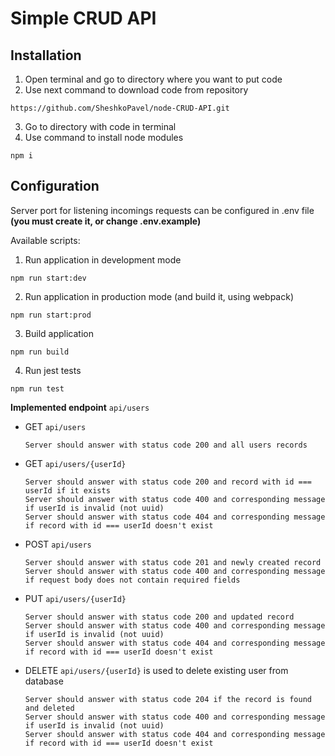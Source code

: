 # Simple CRUD API

## Installation

1. Open terminal and go to directory where you want to put code
2. Use next command to download code from repository

```
https://github.com/SheshkoPavel/node-CRUD-API.git
```
3. Go to directory with code in terminal
4. Use command to install node modules
```
npm i
```

## Configuration

Server port for listening incomings requests can be configured in .env file **(you must create it, or change .env.example)**

Available scripts:
1. Run application in development mode
```
npm run start:dev
```
2. Run application in production mode (and build it, using webpack)
```
npm run start:prod
```
3. Build application
```
npm run build
```
4. Run jest tests
```
npm run test
```

**Implemented endpoint** `api/users`
 - GET `api/users`
    ```
    Server should answer with status code 200 and all users records
    ```
- GET `api/users/{userId}`
    ```
    Server should answer with status code 200 and record with id === userId if it exists
    Server should answer with status code 400 and corresponding message if userId is invalid (not uuid)
    Server should answer with status code 404 and corresponding message if record with id === userId doesn't exist
    ```
- POST `api/users`
    ```
    Server should answer with status code 201 and newly created record
    Server should answer with status code 400 and corresponding message if request body does not contain required fields
    ```
- PUT `api/users/{userId}`
    ```
    Server should answer with status code 200 and updated record
    Server should answer with status code 400 and corresponding message if userId is invalid (not uuid)
    Server should answer with status code 404 and corresponding message if record with id === userId doesn't exist
    ```
- DELETE `api/users/{userId}` is used to delete existing user from database
    ```
    Server should answer with status code 204 if the record is found and deleted
    Server should answer with status code 400 and corresponding message if userId is invalid (not uuid)
    Server should answer with status code 404 and corresponding message if record with id === userId doesn't exist
    ```
